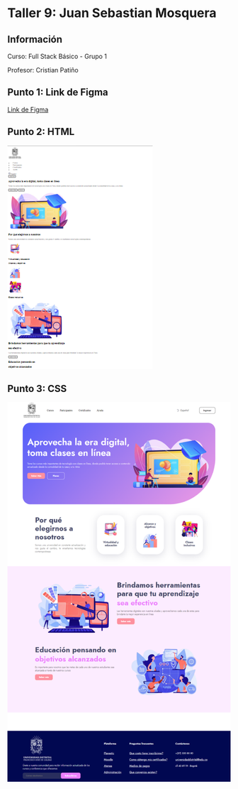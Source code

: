 <h1>Taller 9: Juan Sebastian Mosquera</h1>

<h2>Información</h2>
<p>Curso: Full Stack Básico - Grupo 1</p>
<p>Profesor: Cristian Patiño</p>

<h2>Punto 1: Link de Figma</h2>
<a href="https://www.figma.com/file/6fQ7hspu0DVkKkTWozpPzy/Juan-Mosquera---Figma-Excercise-(Copy)?type=design&t=fq8biszIKdYhgb1v-1"target="_blank">Link de Figma</a>

<h2>Punto 2: HTML</h2>
<img src="./public/images/html.png" alt="html">

<h2>Punto 3: CSS</h2>
<img src="./public/images/PAGINA%20F.png" alt="css">